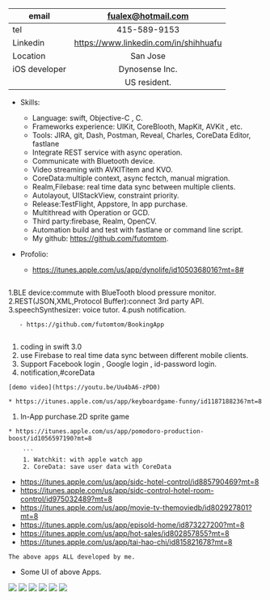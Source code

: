 | email      | fualex@hotmail.com |
|-----------|:------------:|
| tel | 415-589-9153  |
| Linkedin | https://www.linkedin.com/in/shihhuafu  |
| Location | San Jose  |
| iOS developer | Dynosense Inc. |
|  |US resident. |

 

* Skills: 
    * Language: swift, Objective-C , C.
    * Frameworks experience: UIKit, CoreBlooth, MapKit, AVKit , etc.    
    * Tools: JIRA, git, Dash, Postman, Reveal, Charles, CoreData Editor, fastlane
	* Integrate REST service with async operation.
	* Communicate with Bluetooth device.  
	* Video streaming with AVKITitem and KVO. 
	* CoreData:multiple context, async fectch, manual migration.
	* Realm,Filebase: real time data sync between multiple clients.
	* Autolayout, UIStackView, constraint priority.     
	* Release:TestFlight, Appstore, In app purchase. 
	* Multithread with Operation or GCD. 
    * Third party:firebase, Realm, OpenCV.
	* Automation build and test with fastlane or command line script. 
	* My github: https://github.com/futomtom.

* Profolio:  
   - https://itunes.apple.com/us/app/dynolife/id1050368016?mt=8#
   ```
1.BLE device:commute with BlueTooth blood pressure monitor.    
2.REST(JSON,XML,Protocol Buffer):connect 3rd party API. 
3.speechSynthesizer: voice tutor. 
4.push notification. 
```
   - https://github.com/futomtom/BookingApp
  
   ```
 1. coding in swift 3.0 
 2. use Firebase to real time data sync between different mobile clients.  
 3. Support Facebook login , Google login , id-password login.
 4.  notification,#coreData 
 ```
 [demo video](https://youtu.be/Uu4bA6-zPD0)

 * https://itunes.apple.com/us/app/keyboardgame-funny/id1187188236?mt=8
```
   1. In-App purchase.2D sprite game  
 ```
 * https://itunes.apple.com/us/app/pomodoro-production-boost/id1056597190?mt=8
 
     ```
     1. Watchkit: with apple watch app
     2. CoreData: save user data with CoreData
```
  - https://itunes.apple.com/us/app/sidc-hotel-control/id885790469?mt=8
  - https://itunes.apple.com/us/app/sidc-control-hotel-room-control/id975032489?mt=8
  - https://itunes.apple.com/us/app/movie-tv-themoviedb/id802927801?mt=8
  - https://itunes.apple.com/us/app/episold-home/id873227200?mt=8
  - https://itunes.apple.com/us/app/hot-sales/id802857855?mt=8
  - https://itunes.apple.com/us/app/tai-hao-chi/id815821678?mt=8
   ```
   The above apps ALL developed by me. 
   ```

* Some UI of above Apps. 

![](https://github.com/futomtom/profile/raw/master/ui1.gif)
![](https://github.com/futomtom/profile/raw/master/ui2.gif)
![](https://github.com/futomtom/profile/raw/master/ui3.gif)
![](https://github.com/futomtom/profile/raw/master/ui4.gif)
![](https://github.com/futomtom/profile/raw/master/ui5.gif)
![](https://github.com/futomtom/profile/raw/master/demo.gif)


 